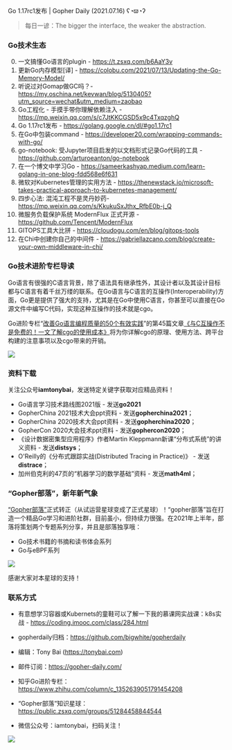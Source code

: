 Go 1.17rc1发布 | Gopher Daily (2021.07.16) ʕ◔ϖ◔ʔ

>每日一谚：The bigger the interface, the weaker the abstraction.

### Go技术生态

0. 一文搞懂Go语言的plugin - https://t.zsxq.com/b6AaY3v
1. 更新Go内存模型[译] - https://colobu.com/2021/07/13/Updating-the-Go-Memory-Model/
2. 听说过对Gomap做GC吗？- https://my.oschina.net/kevwan/blog/5130405?utm_source=wechat&utm_medium=zaobao
3. Go工程化 - 手摸手带你理解依赖注入 - https://mp.weixin.qq.com/s/c7JtKKCGSD5x9c4TxqzghQ
4. Go 1.17rc1发布 - https://golang.google.cn/dl/#go1.17rc1
5. 在Go中包装command - https://developer20.com/wrapping-commands-with-go/
6. go-notebook: 受Jupyter项目启发的以文档形式记录Go代码的工具 - https://github.com/arturoeanton/go-notebook
7. 在一个博文中学习Go - https://sameerkashyap.medium.com/learn-golang-in-one-blog-fdd568e6f631
8. 微软对Kubernetes管理的实用方法 - https://thenewstack.io/microsoft-takes-practical-approach-to-kubernetes-management/
9. 四步心法: 混沌工程不是灵丹妙药- https://mp.weixin.qq.com/s/KkukuSxJthx_RfbE0b-j_Q
10. 微服务负载保护系统 ModernFlux 正式开源 - https://github.com/Tencent/ModernFlux
11. GITOPS工具大比拼 - https://cloudogu.com/en/blog/gitops-tools
12. 在Chi中创建你自己的中间件 - https://gabriellazcano.com/blog/create-your-own-middleware-in-chi/

### Go技术进阶专栏导读

Go语言有很强的C语言背景，除了语法具有继承性外，其设计者以及其设计目标都与C语言有着千丝万缕的联系。在Go语言与C语言的互操作(Interoperability)方面，Go更是提供了强大的支持，尤其是在Go中使用C语言，你甚至可以直接在Go源文件中编写C代码，实现这种互操作的技术就是cgo。

Go进阶专栏“[改善Go语⾔编程质量的50个有效实践](https://mp.weixin.qq.com/s/RThCEQOdytQxwrMP7XRTRw)”的第45篇文章[《与C互操作不是免费的！一文了解cgo的使用成本》](https://www.imooc.com/read/87/article/2475)将为你详解cgo的原理、使用方法、跨平台构建的注意事项以及cgo带来的开销。

![](http://image.tonybai.com/img/202011/go-column-pgo-with-qr-and-text.png)


### 资料下载

关注公众号**iamtonybai**，发送特定关键字获取对应精品资料！

* Go语言学习技术路线图2021版 - 发送**go2021**
* GopherChina 2021技术大会ppt资料 - 发送**gopherchina2021**；
* GopherChina 2020技术大会ppt资料 - 发送**gopherchina2020**；
* GopherCon 2020大会技术ppt资料 - 发送**gophercon2020**；
* 《设计数据密集型应用程序》作者Martin Kleppmann新课“分布式系统”的讲义资料 - 发送**distsys**；
* O'Reilly的《分布式跟踪实战(Distributed Tracing in Practice)》 - 发送**distrace**；
* 加州伯克利的47页的“机器学习的数学基础”资料 - 发送**math4ml**；

### “Gopher部落”，新年新气象

[“Gopher部落”](https://mp.weixin.qq.com/s/jUqAL7hf2GmMun64BJufEA)正式转正（从试运营星球变成了正式星球）！“gopher部落”旨在打造一个精品Go学习和进阶社群，目前虽小，但持续力很强。在2021年上半年，部落将策划两个专题系列分享，并且是部落独享哦：

* Go技术书籍的书摘和读书体会系列
* Go与eBPF系列

![](http://image.tonybai.com/img/202103/gopher-tribe-zsxq-card.png)

感谢大家对本星球的支持！

### 联系方式

* 有意想学习容器或Kubernets的童鞋可以了解一下我的慕课网实战课：k8s实战 - https://coding.imooc.com/class/284.html
* gopherdaily归档：https://github.com/bigwhite/gopherdaily

* 编辑：Tony Bai (https://tonybai.com)
* 邮件订阅：https://gopher-daily.com/
* 知乎Go进阶专栏：https://www.zhihu.com/column/c_1352639051791454208
* “Gopher部落”知识星球：https://public.zsxq.com/groups/51284458844544
* 微信公众号：iamtonybai，扫码关注！

![](http://image.tonybai.com/img/202011/qrcode_for_iamtonybai.jpg)

